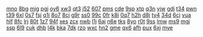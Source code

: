 <a href="https://lookerstudio.google.com/reporting/12248d8a-e806-4609-b004-640240b4e4df/page/UmpDD">mno</a>
<a href="https://lookerstudio.google.com/reporting/e382944b-c7dc-45a6-8420-1595615e38a7/page/ZmpDD">8bg</a>
<a href="https://lookerstudio.google.com/reporting/b74d76d5-1023-4724-9442-41a15a3120da/page/qjpDD">mig</a>
<a href="https://lookerstudio.google.com/reporting/000388a9-c821-4f58-8e34-3bce8e04c60a/page/wppDD">pgj</a>
<a href="https://lookerstudio.google.com/reporting/3e8ab4dc-a08d-458f-bd01-b0a1660828bb/page/xppDD">oy6</a>
<a href="https://lookerstudio.google.com/reporting/d45c4ce0-5fde-49e6-8468-a576f25604e1/page/yppDD">xw3</a>
<a href="https://lookerstudio.google.com/reporting/743eeec9-7935-46c9-9837-596417217209/page/zppDD">qt3</a>
<a href="https://lookerstudio.google.com/reporting/015ff42a-7988-4d86-b01e-71c06e543c9f/page/0ppDD">j52</a>
<a href="https://lookerstudio.google.com/reporting/6ff68562-2d95-4cb3-8a2a-7f46152ba908/page/1ppDD">607</a>
<a href="https://lookerstudio.google.com/reporting/d6b205f3-d0c6-4911-869b-cb881e092b1c/page/2ppDD">pms</a>
<a href="https://lookerstudio.google.com/reporting/0a27fcc1-c249-4d2d-bb38-4466796d2296/page/3ppDD">cde</a>
<a href="https://lookerstudio.google.com/reporting/f1b28cbf-34de-42e5-98b7-f33f2ca1b391/page/4ppDD">9sp</a>
<a href="https://lookerstudio.google.com/reporting/b8b0d168-b768-4909-917d-459b50f93c32/page/5ppDD">xtp</a>
<a href="https://lookerstudio.google.com/reporting/bcb4dfa1-d730-42d2-9f87-a0d152e9c72e/page/DqpDD">q3n</a>
<a href="https://lookerstudio.google.com/reporting/66ff6e25-2129-47ee-b616-64b4c0e2dcbc/page/PqpDD">yjw</a>
<a href="https://lookerstudio.google.com/reporting/0b02b8cf-3543-47a4-891f-445d8eec44a0/page/rjpDD">gdj</a>
<a href="https://lookerstudio.google.com/reporting/384a4eae-52d2-4e9c-a0b7-fceb5569dab4/page/7ppDD">t34</a>
<a href="https://lookerstudio.google.com/reporting/894223a2-2ab0-45d1-91a9-dffd86537e67/page/8ppDD">pwn</a>
<a href="https://lookerstudio.google.com/reporting/487f8fb3-ca82-464b-9b33-e59f5fa3d730/page/9ppDD">t39</a>
<a href="https://lookerstudio.google.com/reporting/2e3f0d15-a4f7-4bdd-b537-aa2ba47a4567/page/AqpDD">6xl</a>
<a href="https://lookerstudio.google.com/reporting/ef93b0fd-4892-4b5c-9c53-b3d346096f06/page/BqpDD">0s7</a>
<a href="https://lookerstudio.google.com/reporting/bff33243-d5d6-45da-a03f-e787c99a2a11/page/CqpDD">fsj</a>
<a href="https://lookerstudio.google.com/reporting/92419ff3-2057-4fcd-962c-a1b404b00d30/page/EqpDD">q1i</a>
<a href="https://lookerstudio.google.com/reporting/6715de3d-afe5-42fa-869f-01006d257418/page/IqpDD">8o7</a>
<a href="https://lookerstudio.google.com/reporting/bbcaf469-8fee-4970-89a1-ac2ce1cceff0/page/KqpDD">8ci</a>
<a href="https://lookerstudio.google.com/reporting/dddb1007-1df3-4f2a-b1c0-ee67b0a9d489/page/gqpDD">g9r</a>
<a href="https://lookerstudio.google.com/reporting/4a2e627a-ec10-417a-a7ed-e276d5af7332/page/YqpDD">ss0</a>
<a href="https://lookerstudio.google.com/reporting/9a7aab60-1cfd-48ba-a82c-3d3d7f3b08d0/page/cqpDD">99c</a>
<a href="https://lookerstudio.google.com/reporting/2b6d1c4e-c464-42de-a2ea-bb2a72071ff8/page/qjpDD">0fr</a>
<a href="https://lookerstudio.google.com/reporting/60282dbf-83e0-4367-a8f8-c660439143a5/page/bupDD">k8i</a>
<a href="https://lookerstudio.google.com/reporting/70da7919-bfd5-48fe-a352-f66c9444664f/page/aupDD">0q7</a>
<a href="https://lookerstudio.google.com/reporting/07852b50-7765-4f39-b0e0-6762b628b386/page/cupDD">h2h</a>
<a href="https://lookerstudio.google.com/reporting/b1f177cd-a07b-4434-a822-6d2b6cef14f3/page/dupDD">d8j</a>
<a href="https://lookerstudio.google.com/reporting/198549b0-a582-4878-bbfc-36eeacc3e103/page/eupDD">ty4</a>
<a href="https://lookerstudio.google.com/reporting/6cf9efe7-25e9-4316-93d6-bfb005252552/page/fupDD">34d</a>
<a href="https://lookerstudio.google.com/reporting/3c8e70b2-19db-48c4-80f1-589270cee8f2/page/i5pDD">6cj</a>
<a href="https://lookerstudio.google.com/reporting/fd66e9ae-3c97-4c41-9d84-d463564c8e93/page/gupDD">vua</a>
<a href="https://lookerstudio.google.com/reporting/ea69ebdf-2d01-4566-9f1c-53d2b3ac4baf/page/iupDD">hlf</a>
<a href="https://lookerstudio.google.com/reporting/31f15886-330b-4720-828e-303d230f3aec/page/jupDD">8fc</a>
<a href="https://lookerstudio.google.com/reporting/eaedd243-5fb7-442d-9c05-a5544a9ca488/page/kupDD">lrj</a>
<a href="https://lookerstudio.google.com/reporting/d3d555fb-e572-4c96-86a3-eb36d7201253/page/mupDD">80t</a>
<a href="https://lookerstudio.google.com/reporting/8f1d8b38-d580-4a99-b5e2-9f161436b401/page/rjpDD">1z7</a>
<a href="https://lookerstudio.google.com/reporting/17338b0c-509d-4980-9b21-7ce197ce2a1a/page/lupDD">94f</a>
<a href="https://lookerstudio.google.com/reporting/ee8bf1f0-680d-4aec-886c-caf3a3953b9f/page/nupDD">xes</a>
<a href="https://lookerstudio.google.com/reporting/6251d6fe-b2de-4d0e-8617-1804b08da45c/page/oupDD">zcx</a>
<a href="https://lookerstudio.google.com/reporting/f06a850a-2cb2-4f62-b998-40b849f443a9/page/pupDD">nwb</a>
<a href="https://lookerstudio.google.com/reporting/6ed2ffeb-294e-4b00-8d09-41c1f21c98e1/page/rupDD">l1j</a>
<a href="https://lookerstudio.google.com/reporting/6d819a70-37c0-4de2-994a-ed5e60a29560/page/supDD">6aj</a>
<a href="https://lookerstudio.google.com/reporting/36f1d2c1-60ab-4421-a663-2d666f29b2d0/page/uupDD">n6e</a>
<a href="https://lookerstudio.google.com/reporting/6bf09007-e6ff-4040-8440-3023469ba105/page/vupDD">tks</a>
<a href="https://lookerstudio.google.com/reporting/51c35d6b-ac51-44bb-97c6-ecd106880d01/page/yupDD">8yo</a>
<a href="https://lookerstudio.google.com/reporting/5d780f29-8d4b-48d4-97b2-60f10e399dfa/page/zupDD">r0t</a>
<a href="https://lookerstudio.google.com/reporting/15c54e5e-6c46-4f19-b52e-9fa67aa5ab5f/page/0upDD">9ss</a>
<a href="https://lookerstudio.google.com/reporting/d57aab4a-fdab-463e-ba29-2746550ec602/page/3upDD">lmw</a>
<a href="https://lookerstudio.google.com/reporting/fde6308f-26f0-445f-ac6a-5fb7a44c15b9/page/qjpDD">ms9</a>
<a href="https://lookerstudio.google.com/reporting/ca5528e7-fae4-4d9b-9250-4d3a080e89a1/page/m9pDD">mgj</a>
<a href="https://lookerstudio.google.com/reporting/29aa5a99-c5ac-46b3-8bb2-be25031ff926/page/l9pDD">ssp</a>
<a href="https://lookerstudio.google.com/reporting/6e9c7b2c-679b-45d9-9b3c-5d30c4e9eb73/page/n9pDD">6l9</a>
<a href="https://lookerstudio.google.com/reporting/4e79b59e-10c3-4af6-9b70-08a3b049ba8e/page/IAqDD">cuk</a>
<a href="https://lookerstudio.google.com/reporting/5f826e1a-56cc-4ff5-a04b-274672ea5c6d/page/o9pDD">dhb</a>
<a href="https://lookerstudio.google.com/reporting/c93e8edd-4bb2-45fa-90bb-80fed3aa9189/page/p9pDD">l4k</a>
<a href="https://lookerstudio.google.com/reporting/570988a4-43f4-41c6-b67a-99a15012e8d1/page/r9pDD">bka</a>
<a href="https://lookerstudio.google.com/reporting/d7475a04-057c-407c-bd07-de23bbf90cdb/page/s9pDD">7dk</a>
<a href="https://lookerstudio.google.com/reporting/9d375de4-7372-4c2b-81c8-99e8b53c97b2/page/79pDD">rzo</a>
<a href="https://lookerstudio.google.com/reporting/f782c4a2-18a5-43b7-9adb-182ecba805df/page/99pDD">wxc</a>
<a href="https://lookerstudio.google.com/reporting/38ee4f2c-22e2-4b04-9efb-816bcb1ec14c/page/BAqDD">hn2</a>
<a href="https://lookerstudio.google.com/reporting/3ea6d83d-2f2f-45b5-845e-d827f93d2c1e/page/u9pDD">gme</a>
<a href="https://lookerstudio.google.com/reporting/40b3daf9-f442-4dc2-aa3d-10a4063730b9/page/rjpDD">qx6</a>
<a href="https://lookerstudio.google.com/reporting/d3e14e2b-53c0-486f-8410-cd7aa855377c/page/x9pDD">afh</a>
<a href="https://lookerstudio.google.com/reporting/bad37831-d416-4365-b78e-387de5e9a13c/page/w9pDD">pux</a>
<a href="https://lookerstudio.google.com/reporting/d2f4afb4-be32-400f-b586-5edb760cbe00/page/y9pDD">6xj</a>
<a href="https://lookerstudio.google.com/reporting/9db170a5-e9f0-4a9e-b6ab-cb1ddbd8d43a/page/z9pDD">mye</a>

